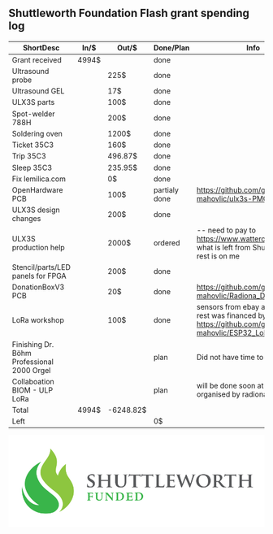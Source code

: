 ## Shuttleworth Foundation Flash grant spending log

| ShortDesc | In/$ | Out/$ | Done/Plan | Info |
| ------------- | ------------- | ------------- | ------------- | ------------- |
| Grant received | 4994$ | | done |
| Ultrasound probe || 225$ | done |
| Ultrasound GEL || 17$ | done |
| ULX3S parts || 100$ | done |
| Spot-welder 788H || 200$ | done |
| Soldering oven || 1200$ | done |
| Ticket 35C3 || 160$ | done |
| Trip 35C3 ||496.87$| done |
| Sleep 35C3 ||235.95$| done |
| Fix lemilica.com ||0$| done |
| OpenHardware PCB | | 100$ | partialy done | https://github.com/goran-mahovlic/ulx3s-PMOD |
| ULX3S design changes || 200$ | done |
| ULX3S production help || 2000$ | ordered | -- need to pay to https://www.watterott.com/ all what is left from Shuttleworth rest is on me |
| Stencil/parts/LED panels for FPGA || 200$ | done |
| DonationBoxV3 PCB || 20$ | done | https://github.com/goran-mahovlic/Radiona_Donationbox |
| LoRa workshop || 100$ | done | sensors from ebay and PCB - rest was financed by radiona https://github.com/goran-mahovlic/ESP32_LoRa_Workshop |
| Finishing Dr. Böhm Professional 2000 Orgel ||| plan | Did not have time to finish |
| Collaboation BIOM - ULP LoRa ||| plan | will be done soon at camp organised by radiona |
| Total |4994$|-6248.82$||
| Left |||0$|

![Logo](https://github.com/ShuttleworthFoundation/Logos/blob/master/Shuttleworth%20Funded/Shuttleworth%20Funded%20CMYK/Shuttleworth%20Funded.svg)
